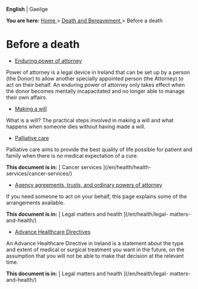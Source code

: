 **English** |  Gaeilge 

**You are here:** [ Home ](/en/) > [ Death and Bereavement ](/en/death/) >
Before a death

#  Before a death

  * [ Enduring power of attorney ](/en/death/before-a-death/power-of-attorney/)

Power of attorney is a legal device in Ireland that can be set up by a person
(the Donor) to allow another specially appointed person (the Attorney) to act
on their behalf. An enduring power of attorney only takes effect when the
donor becomes mentally incapacitated and no longer able to manage their own
affairs.

  * [ Making a will ](/en/death/before-a-death/making-a-will/)

What is a will? The practical steps involved in making a will and what happens
when someone dies without having made a will.

  * [ Palliative care ](/en/health/health-services/cancer-services/palliative-care/)

Palliative care aims to provide the best quality of life possible for patient
and family when there is no medical expectation of a cure.

**This document is in:** [ Cancer services ](/en/health/health-
services/cancer-services/)

  * [ Agency agreements, trusts, and ordinary powers of attorney ](/en/health/legal-matters-and-health/legal-arrangements-for-incapacity/)

If you need someone to act on your behalf, this page explains some of the
arrangements available.

**This document is in:** [ Legal matters and health ](/en/health/legal-
matters-and-health/)

  * [ Advance Healthcare Directives ](/en/health/legal-matters-and-health/advance-care-directives/)

An Advance Healthcare Directive in Ireland is a statement about the type and
extent of medical or surgical treatment you want in the future, on the
assumption that you will not be able to make that decision at the relevant
time.

**This document is in:** [ Legal matters and health ](/en/health/legal-
matters-and-health/)

